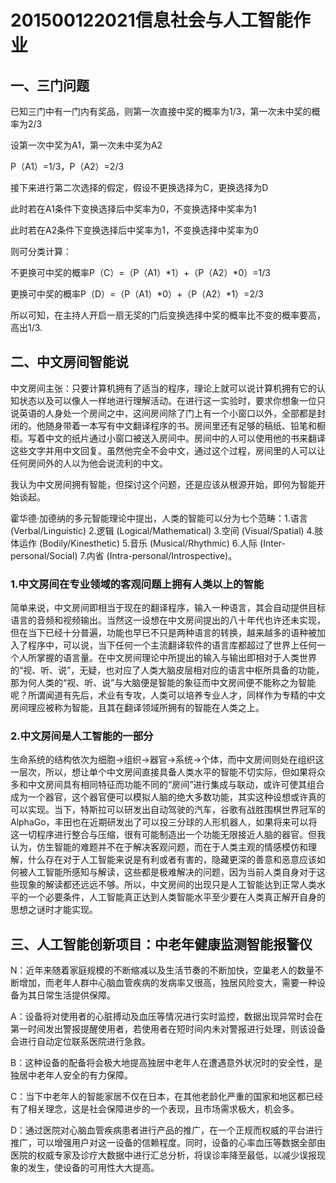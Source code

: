 # 201500122021信息社会与人工智能作业

## 一、三门问题

已知三门中有一门内有奖品，则第一次直接中奖的概率为1/3，第一次未中奖的概率为2/3

设第一次中奖为A1，第一次未中奖为A2

P（A1）=1/3，P（A2）=2/3

接下来进行第二次选择的假定，假设不更换选择为C，更换选择为D

此时若在A1条件下变换选择后中奖率为0，不变换选择中奖率为1

此时若在A2条件下变换选择后中奖率为1，不变换选择中奖率为0

则可分类计算：

不更换可中奖的概率P（C）=（P（A1）*1）+（P（A2）*0）=1/3

更换可中奖的概率P（D）=（P（A1）*0）+（P（A2）*1）=2/3

所以可知，在主持人开启一扇无奖的门后变换选择中奖的概率比不变的概率要高，高出1/3.

## 二、中文房间智能说

中文房间主张：只要计算机拥有了适当的程序，理论上就可以说计算机拥有它的认知状态以及可以像人一样地进行理解活动。在进行这一实验时，要求你想象一位只说英语的人身处一个房间之中，这间房间除了门上有一个小窗口以外，全部都是封闭的。他随身带着一本写有中文翻译程序的书。房间里还有足够的稿纸、铅笔和橱柜。写着中文的纸片通过小窗口被送入房间中。房间中的人可以使用他的书来翻译这些文字并用中文回复。虽然他完全不会中文，通过这个过程，房间里的人可以让任何房间外的人以为他会说流利的中文。

我认为中文房间拥有智能，但探讨这个问题，还是应该从根源开始，即何为智能开始谈起。

霍华德·加德纳的多元智能理论中提出，人类的智能可以分为七个范畴：1.语言 (Verbal/Linguistic) 2.逻辑 (Logical/Mathematical) 3.空间 (Visual/Spatial) 4.肢体运作 (Bodily/Kinesthetic) 5.音乐 (Musical/Rhythmic) 6.人际 (Inter-personal/Social) 7.内省 (Intra-personal/Introspective)。

### 1.中文房间在专业领域的客观问题上拥有人类以上的智能

简单来说，中文房间即相当于现在的翻译程序，输入一种语言，其会自动提供目标语言的音频和视频输出。当然这一设想在中文房间提出的八十年代也许还未实现，但在当下已经十分普遍，功能也早已不只是两种语言的转换，越来越多的语种被加入了程序中，可以说，当下任何一个主流翻译软件的语言库都超过了世界上任何一个人所掌握的语言量。在中文房间理论中所提出的输入与输出即相对于人类世界的“视、听、说”，无疑，也对应了人类大脑皮层相对应的语言中枢所具备的功能，那为何人类的“视、听、说”与大脑便是智能的象征而中文房间便不能称之为智能呢？所谓闻道有先后，术业有专攻，人类可以培养专业人才，同样作为专精的中文房间理应被称为智能，且其在翻译领域所拥有的智能在人类之上。

### 2.中文房间是人工智能的一部分

生命系统的结构依次为细胞→组织→器官→系统→个体，而中文房间则处在组织这一层次，所以，想让单个中文房间直接具备人类水平的智能不切实际，但如果将众多和中文房间具有相同特征而功能不同的“房间”进行集成与联动，或许可使其组合成为一个器官，这个器官便可以模拟人脑的绝大多数功能，其实这种设想或许真的可以实现。当下，特斯拉可以研发出自动驾驶的汽车，谷歌有战胜围棋世界冠军的AlphaGo，丰田也在近期研发出了可以投三分球的人形机器人，如果将来可以将这一切程序进行整合与压缩，很有可能制造出一个功能无限接近人脑的器官。但我认为，仿生智能的难题并不在于解决客观问题，而在于人类主观的情感模仿和理解，什么存在对于人工智能来说是有利或者有害的，隐藏更深的善意和恶意应该如何被人工智能所感知与解读，这些都是极难解决的问题，因为当前人类自身对于这些现象的解读都还远远不够。所以，中文房间的出现只是人工智能达到正常人类水平的一个必要条件，人工智能真正达到人类智能水平至少要在人类真正解开自身的思想之谜时才能实现。

## 三、人工智能创新项目：中老年健康监测智能报警仪

N：近年来随着家庭规模的不断缩减以及生活节奏的不断加快，空巢老人的数量不断增加，而老年人群中心脑血管疾病的发病率又很高，独居风险变大，需要一种设备为其日常生活提供保障。

A：设备将对使用者的心脏搏动及血压等情况进行实时监控，数据出现异常时会在第一时间发出警报提醒使用者，若使用者在短时间内未对警报进行处理，则该设备会进行自动定位联系医院进行急救。

B：这种设备的配备将会极大地提高独居中老年人在遭遇意外状况时的安全性，是独居中老年人安全的有力保障。

C：当下中老年人的智能家居不仅在日本，在其他老龄化严重的国家和地区都已经有了相关理念，这是社会保障进步的一个表现，且市场需求极大，机会多。

D：通过医院对心脑血管疾病患者进行产品的推广，在一个正规而权威的平台进行推广，可以增强用户对这一设备的信赖程度。同时，设备的心率血压等数据全部由医院的权威专家及诊疗大数据中进行汇总分析，将误诊率降至最低，以减少误报现象的发生，使设备的可用性大大提高。

